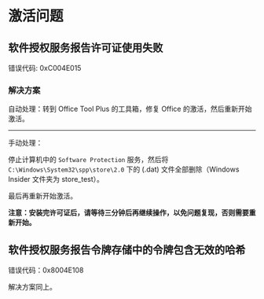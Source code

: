 # 激活问题

## 软件授权服务报告许可证使用失败

错误代码: 0xC004E015

### 解决方案

自动处理：转到 Office Tool Plus 的工具箱，修复 Office 的激活，然后重新开始激活。

---

手动处理：

停止计算机中的 `Software Protection` 服务，然后将 `C:\Windows\System32\spp\store\2.0` 下的 (.dat) 文件全部删除（Windows Insider 文件夹为 store_test）。

最后再重新开始激活。

**注意：安装完许可证后，请等待三分钟后再继续操作，以免问题复现，否则需要重新开始。**

## 软件授权服务报告令牌存储中的令牌包含无效的哈希

错误代码：0x8004E108

解决方案同上。
